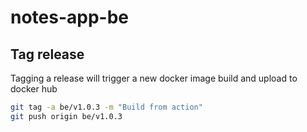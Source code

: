 # notes-app-be

## Tag release

Tagging a release will trigger a new docker image build and upload to docker hub

```bash
git tag -a be/v1.0.3 -m "Build from action"  
git push origin be/v1.0.3
```
